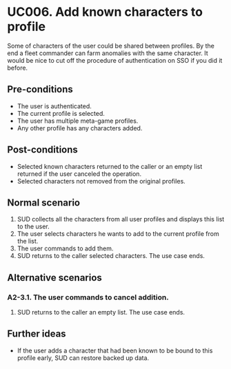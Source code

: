 # UC006. Add known characters to profile

Some of characters of the user could be shared between profiles. By the end a fleet commander can farm anomalies with the same character. It would be nice to cut off the procedure of authentication on SSO if you did it before.

## Pre-conditions

* The user is authenticated.
* The current profile is selected.
* The user has multiple meta-game profiles.
* Any other profile has any characters added.

## Post-conditions

- Selected known characters returned to the caller or an empty list returned if the user canceled the operation.
- Selected characters not removed from the original profiles.

## Normal scenario

1. SUD collects all the characters from all user profiles and displays this list to the user.
2. The user selects characters he wants to add to the current profile from the list.
3. The user commands to add them.
4. SUD returns to the caller selected characters. The use case ends.

## Alternative scenarios

### A2-3.1. The user commands to cancel addition.

1. SUD returns to the caller an empty list. The use case ends.

## Further ideas

* If the user adds a character that had been known to be bound to this profile early, SUD can restore backed up data.